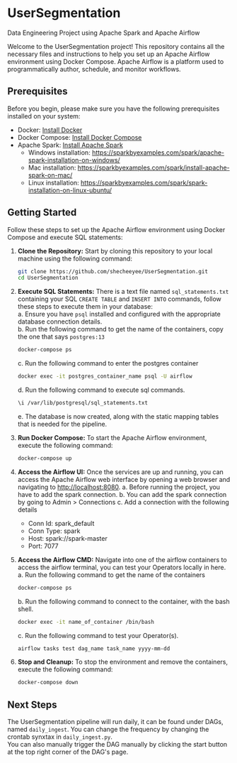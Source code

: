 # UserSegmentation
Data Engineering Project using Apache Spark and Apache Airflow

Welcome to the UserSegmentation project! This repository contains all the necessary files and instructions to help you set up an Apache Airflow environment using Docker Compose. Apache Airflow is a platform used to programmatically author, schedule, and monitor workflows.

 

## Prerequisites
Before you begin, please make sure you have the following prerequisites installed on your system:
- Docker: [Install Docker](https://docs.docker.com/get-docker/)
- Docker Compose: [Install Docker Compose](https://docs.docker.com/compose/install/)
- Apache Spark: [Install Apache Spark](https://spark.apache.org/docs/latest/#downloading)
   - Windows installation: https://sparkbyexamples.com/spark/apache-spark-installation-on-windows/
   - Mac installation: https://sparkbyexamples.com/spark/install-apache-spark-on-mac/
   - Linux installation: https://sparkbyexamples.com/spark/spark-installation-on-linux-ubuntu/
 

## Getting Started
Follow these steps to set up the Apache Airflow environment using Docker Compose and execute SQL statements:

1. **Clone the Repository:** Start by cloning this repository to your local machine using the following command:

    ```bash
    git clone https://github.com/shecheeyee/UserSegmentation.git
    cd UserSegmentation
    ```

2. **Execute SQL Statements:** There is a text file named `sql_statements.txt` containing your SQL `CREATE TABLE` and `INSERT INTO` commands, follow these steps to execute them in your database:  
    a. Ensure you have `psql` installed and configured with the appropriate database connection details.  
    b. Run the following command to get the name of the containers, copy the one that says `postgres:13`
   
      ```bash
      docker-compose ps
      ```
       
   
    c. Run the following command to enter the postgres container
   
      ```bash
      docker exec -it postgres_container_name psql -U airflow
      ```
    d. Run the following command to execute sql commands.
   
      ```bash
      \i /var/lib/postgresql/sql_statements.txt
      ```
   
    e. The database is now created, along with the static mapping tables that is needed for the pipeline.  

 

3. **Run Docker Compose:** To start the Apache Airflow environment, execute the following command:  
    ```bash
    docker-compose up 
    ```


4. **Access the Airflow UI:** Once the services are up and running, you can access the Apache Airflow web interface by opening a web browser and navigating to [http://localhost:8080](http://localhost:8080).
    a. Before running the project, you have to add the spark connection.
    b. You can add the spark connection by going to Admin > Connections
    c. Add a connection with the following details
     - Conn Id: spark_default
     - Conn Type: spark
     - Host: spark://spark-master
     - Port: 7077
   
5. **Access the Airflow CMD:** Navigate into one of the airflow containers to access the airflow terminal, you can test your Operators locally in here.  
    a. Run the following command to get the name of the containers  
      ```bash
      docker-compose ps
      ```  
    b. Run the following command to connect to the container, with the bash shell.  
      ```bash
      docker exec -it name_of_container /bin/bash
      ```  
    c. Run the following command to test your Operator(s).  
      ```bash
      airflow tasks test dag_name task_name yyyy-mm-dd
      ```  


6. **Stop and Cleanup:** To stop the environment and remove the containers, execute the following command:  

    ```bash
    docker-compose down
    ```  

 

## Next Steps
The UserSegmentation pipeline will run daily, it can be found under DAGs, named `daily_ingest`. You can change the frequency by changing the crontab synxtax in `daily_ingest.py`.  
You can also manually trigger the DAG manually by clicking the start button at the top right corner of the DAG's page.
 
